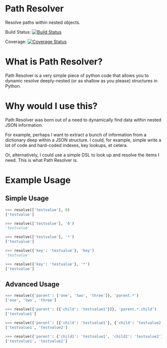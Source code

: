 Path Resolver
=============

Resolve paths within nested objects.


Build Status:     [![Build Status](https://travis-ci.org/gxx/pathresolver.svg?branch=master)](https://travis-ci.org/gxx/pathresolver)

Coverage:         [![Coverage Status](https://coveralls.io/repos/Andrew-Crosio/pathresolver/badge.png)](https://coveralls.io/r/Andrew-Crosio/pathresolver)


# What is Path Resolver?

Path Resolver is a very simple piece of python code that allows you to dynamic resolve deeply-nested (or as shallow as you please)
structures in Python.

# Why would I use this?

Path Resolver was born out of a need to dynamically find data within nested JSON information.

For example, perhaps I want to extract a bunch of information from a dictionary deep within a JSON structure.
I could, for example, simple write a lot of code and hard-coded indexes, key lookups, et cetera.

Or, alternatively, I could use a simple DSL to look up and resolve the items I need. This is what Path Resolver is.

# Example Usage

## Simple Usage

```python
>>> resolve(['testvalue'], 0)
['testvalue']

>>> resolve(['testvalue'], '0')
'testvalue'

>>> resolve(['testvalue'], '*')
['testvalue']

>>> resolve({'key': 'testvalue'}, 'key')
'testvalue'

>>> resolve({'key': 'testvalue'}, '*')
['testvalue']
```

## Advanced Usage

```python
>>> resolve({'parent': ['one', 'two', 'three']}, 'parent.*')
['one', 'two', 'three']

>>> resolve({'parent': [{'child': 'testvalue1'}]}, 'parent.*.child')
['testvalue1']

>>> resolve({'parent': [{'child': 'testvalue1'}, {'child': 'testvalue2'}]}, 'parent.*.child')
['testvalue1', 'testvalue2']

>>> resolve({'parent': {'child1': 'testvalue1', 'child2': 'testvalue2'}}, 'parent.*')
['testvalue1', 'testvalue2']
```
